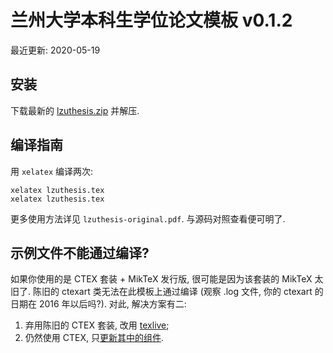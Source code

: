 # 兰州大学本科生学位论文模板 v0.1.2

最近更新: 2020-05-19

## 安装

下载最新的 [lzuthesis.zip](https://github.com/zmx0142857/lzuthesis/releases/) 并解压.

## 编译指南

用 `xelatex` 编译两次:

```
xelatex lzuthesis.tex
xelatex lzuthesis.tex
```

更多使用方法详见 `lzuthesis-original.pdf`. 与源码对照查看便可明了.

## 示例文件不能通过编译?

如果你使用的是 CTEX 套装 + MikTeX 发行版, 很可能是因为该套装的 MikTeX 太旧了. 陈旧的 ctexart 类无法在此模板上通过编译 (观察 .log 文件, 你的 ctexart 的日期在 2016 年以后吗?). 对此, 解决方案有二:

1. 弃用陈旧的 CTEX 套装, 改用 [texlive](https://mirrors.tuna.tsinghua.edu.cn/CTAN/systems/texlive/Images/);
1. 仍然使用 CTEX, 只[更新其中的组件](https://zhuanlan.zhihu.com/p/47420690).

